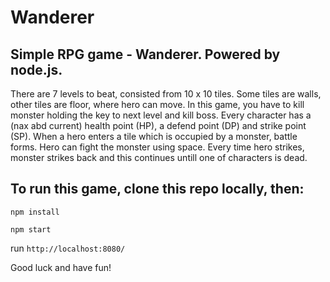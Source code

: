# Wanderer

## Simple RPG game - Wanderer. Powered by node.js.

There are 7 levels to beat, consisted from 10 x 10 tiles. Some tiles are walls, other tiles are floor, where hero can move.
In this game, you have to kill monster holding the key to next level and kill boss.
Every character has a (nax abd current) health point (HP), a defend point (DP) and strike point (SP).
When a hero enters a tile which is occupied by a monster, battle forms. Hero can fight the monster using space. Every time hero strikes, monster strikes back and this continues untill one of characters is dead.

## To run this game, clone this repo locally, then:

`npm install`

`npm start`

run `http://localhost:8080/`

Good luck and have fun!